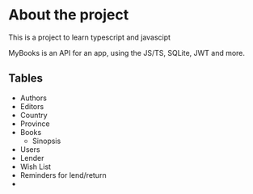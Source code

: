 # About the project
This is a project to learn typescript and javascipt

MyBooks is an API for an app, using the JS/TS, SQLite, JWT and more.

## Tables
- Authors
- Editors
- Country
- Province
- Books
    - Sinopsis
- Users
- Lender
- Wish List
- Reminders for lend/return
-
